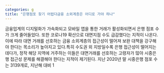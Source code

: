 ```yaml
---
categories: g
title: "은행점포 찾기 어렵다금융 소외계층은 어디로 가야 하나"
---
```

금융업계의 디지털화가 가속화되고 모바일 앱을 통한 거래가 활성화되면서 은행 점포 수가 크게 줄어들었다. 또한 코로나19 확산으로 대면지점 수도 급감했다는 지적이 나온다. 이에 따라 대면 거래를 선호하는 금융 소외계층의 접근성이 떨어져 보완 대책을 강구해야 한다는 목소리가 높아지고 있다.특히 수도권 외 지방일수록 은행 접근성이 떨어지는데다가, 정작 해당 지역에 거주하는 이들은 대면거래를 선호하는 고령자가 많아 시중은행 접근성 문제를 해결해야 한다는 지적이 제기된다. 지난 2020년 말 시중은행 점포 수는 3139개로, 지난해 대비 1
